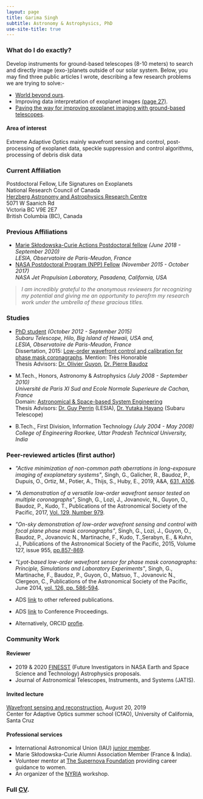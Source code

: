 ```yaml
---
layout: page
title: Garima Singh
subtitle: Astronomy & Astrophysics, PhD
use-site-title: true
---
```


### What do I do exactly?

Develop instruments for ground-based telescopes (8-10 meters) to search and directly image (exo-)planets outside of our solar system. Below, you may find three public articles I wrote, describing a few research problems we are trying to solve:-  <br />
- [World beyond ours](https://www.esperluette-research-outreach.com/single-post/2019/07/08/Worlds-beyond-ours).
- Improving data interpretation of exoplanet images [(page 27)](Page27_MCAA_Newsletter_December_2019_v5.pdf).
- [Paving the way for improving exoplanet imaging with ground-based telescopes](PRJ5-EXOPLANETS-Prfd_v4.pdf).

#### Area of interest

Extreme Adaptive Optics mainly wavefront sensing and control, post-processing of exoplanet data, speckle suppression and control algorithms, processing of debris disk data

### Current Affiliation

Postdoctoral Fellow, Life Signatures on Exoplanets <br />
National Research Council of Canada <br />
[Herzberg Astronomy and Astrophysics Research Centre](https://astroherzberg.org/) <br />
5071 W Saanich Rd <br />
Victoria BC V9E 2E7 <br />
British Columbia (BC), Canada

### Previous Affiliations

- [Marie Skłodowska-Curie Actions Postdoctoral fellow](https://thd-bench.lesia.obspm.fr/team-10/)  _(June 2018 - September 2020)_ <br /> 
_LESIA, Observatoire de Paris-Meudon, France_
- [NASA Postdoctoral Program (NPP) Fellow](https://npp.usra.edu/fellows/former-fellows/?year=2017) _(November 2015 - October 2017)_ <br /> 
_NASA Jet Propulsion Laboratory, Pasadena, California, USA_ 

>_I am incredibly grateful to the anonymous reviewers for recognizing my potential and giving me an opportunity to perofrm my research work under the umbrella of these gracious titles._

### Studies

- [PhD student](https://www.naoj.org/Projects/SCEXAO/scexaoWEB/060team.web/010team.web/indexm.html) _(October 2012 - September 2015)_ <br />
_Subaru Telescope, Hilo, Big Island of Hawaii, USA and, <br />
LESIA, Observatoire de Paris-Meudon, France_ <br />
Dissertation, 2015: [Low-order wavefront control and calibration for phase mask coronagraphs](https://hal.archives-ouvertes.fr/tel-01221421). Mention: Très Honorable <br />
Thesis Advisors: [Dr. Olivier Guyon](https://subarutelescope.org/staff/guyon/), [Dr. Pierre Baudoz](https://www.linkedin.com/in/baudoz-pierre-b0b00a27/?originalSubdomain=fr)

- M.Tech., Honors, Astronomy & Astrophysics _(July 2008 - September 2010)_ <br />
_Université de Paris XI Sud and Ecole Normale Superieure de Cachan, France_ <br />
Domain: [Astronomical & Space-based System Engineering](http://ufe.obspm.fr/Master/Master-2-Outils-et-Systemes-de-l-Astronomie-et-de-l-Espace/Master-degree/) <br />
Thesis Advisors: [Dr. Guy Perrin](https://www.insu.cnrs.fr/fr/personne/guy-perrin) (LESIA), [Dr. Yutaka Hayano](https://www.researchgate.net/profile/Yutaka_Hayano) (Subaru Telescope)

- B.Tech., First Division, Information Technology _(July 2004 - May 2008)_ <br />
_College of Engineering Roorkee, Uttar Pradesh Technical University, India_


### Peer-reviewed articles (first author)

- _"Active minimization of non-common path aberrations in long-exposure imaging of exoplanetary systems"_,
Singh, G., Galicher, R., Baudoz, P., Dupuis, O., Ortiz, M., Potier, A., Thijs, S., Huby, E., 2019, A&A, [631, A106](https://www.aanda.org/articles/aa/abs/2019/11/aa36206-19/aa36206-19.html).  <br />

- _"A demonstration of a versatile low-order wavefront sensor tested on multiple coronagraphs"_,
Singh, G., Lozi, J., Jovanovic, N., Guyon, O., Baudoz, P., Kudo, T., Publications of the Astronomical Society
of the Pacific, 2017, [Vol. 129, Number 979](https://iopscience.iop.org/article/10.1088/1538-3873/aa76c1/meta).  <br />

- _"On-sky demonstration of low-order wavefront sensing and control with focal plane phase mask coronagraphs"_,
Singh, G., Lozi, J., Guyon, O., Baudoz, P., Jovanovic N., Martinache, F., Kudo, T.,Serabyn, E., & Kuhn, J., Publications of the Astronomical Society of the Pacific, 2015, Volume 127, issue 955, [pp.857-869](https://iopscience.iop.org/article/10.1086/682726?fromSearchPage=true).  <br />

- _"Lyot-based low-order wavefront sensor for phase mask coronagraphs: Principle, Simulations and Laboratory Experiments"_,
Singh, G., Martinache, F., Baudoz, P., Guyon, O., Matsuo, T., Jovanovic N., Clergeon, C., Publications of the Astronomical Society of the Pacific, June 2014, [vol. 126, pp. 586-594](https://iopscience.iop.org/article/10.1086/677048).  <br />

- ADS [link](https://ui.adsabs.harvard.edu/public-libraries/mIDtSBIcSxmzHIz-SxrjkA) to other refereed publications.
- ADS [link](https://ui.adsabs.harvard.edu/public-libraries/V36n3qzlTKm3JWwlH3B8yw) to Conference Proceedings.
- Alternatively, ORCID [profie](https://orcid.org/0000-0001-8224-9106).

### Community Work

#### Reviewer

- 2019 & 2020 [FINESST](https://nspires.nasaprs.com/external/solicitations/summary.do?solId=%7B913A7DEE-2747-6539-130C-0AB1E2322F42%7D&path=future&method=init) (Future Investigators in NASA Earth and Space Science and Technology) Astrophysics proposals.
- Journal of Astronomical Telescopes, Instruments, and Systems (JATIS).

#### Invited lecture

[Wavefront sensing and reconstruction](/CfAO_final_talk_GS.pdf), August 20, 2019  <br />
Center for Adaptive Optics summer school (CfAO), University of California, Santa Cruz

#### Professional services
- International Astronomical Union (IAU) [junior member](https://www.iau.org/administration/membership/individual/19074/).
- Marie Skłodowska-Curie Alumni Association Member (France & India).
- Volunteer mentor at [The Supernova Foundation](https://www.supernovafoundation.org/mentorbios) providing career guidance to women.
- An organizer of the [NYRIA](https://nyriastronomy.github.io/) workshop. 


### Full [CV](/CV_GS_2020.pdf).

